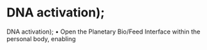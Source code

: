 # DNA activation);

DNA activation);
• Open the Planetary Bio/Feed Interface within the personal body, enabling